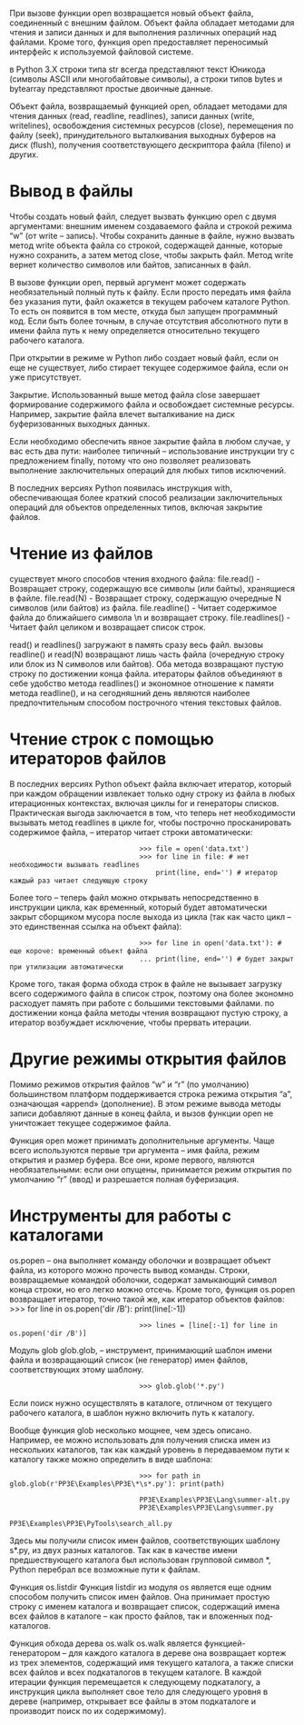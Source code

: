 При вызове функции open возвращается новый объект файла, соединенный с внешним файлом. Объект файла обладает методами для чтения и записи данных и для выполнения различных операций над файлами. Кроме того, функция open предоставляет переносимый интерфейс к используемой файловой системе.

в Python 3.X строки типа str всегда представляют текст Юникода (символы ASCII или многобайтовые символы), а строки типов bytes и bytearray представляют простые двоичные данные.

Объект файла, возвращаемый функцией open, обладает методами для чтения данных (read, геadline, readlines), записи данных (write, writelines), освобождения системных ресурсов (close), перемещения по файлу (seek), принудительного выталкивания выходных буферов на диск (flush), получения соответствующего дескриптора файла (fileno) и других.

# Вывод в файлы
Чтобы создать новый файл, следует вызвать функцию open с двумя аргументами: внешним именем создаваемого файла и строкой режима “w” (от write – запись). Чтобы сохранить данные в файле, нужно вызвать метод write объекта файла со строкой, содержащей данные, которые нужно сохранить, а затем метод close, чтобы закрыть файл. Метод write вернет количество символов или байтов, записанных в файл.

В вызове функции open, первый аргумент может содержать необязательный полный путь к файлу. Если просто передать имя файла без указания пути, файл окажется в текущем рабочем каталоге Python. To есть он появится в том месте, откуда был запущен программный код. Если быть более точным, в случае отсутствия абсолютного пути в имени файла путь к нему определяется относительно текущего рабочего каталога.

При открытии в режиме w Python либо создает новый файл, если он еще не существует, либо стирает текущее содержимое файла, если он уже присутствует.

Закрытие. Использованный выше метод файла close завершает формирование содержимого файла и освобождает системные
ресурсы. Например, закрытие файла влечет выталкивание на диск буферизованных выходных данных.

Если необходимо обеспечить явное закрытие файла в любом случае, у вас есть два пути: наиболее типичный – использование инструкции try с предложением finally, потому что оно позволяет реализовать выполнение заключительных операций для любых типов исключений.

В последних версиях Python появилась инструкция with, обеспечивающая более краткий способ реализации заключительных операций для объектов определенных типов, включая закрытие файлов.

# Чтение из файлов
существует много способов чтения входного файла:
    file.read() - Возвращает строку, содержащую все символы (или байты), хранящиеся в файле.
    file.read(N) - Возвращает строку, содержащую очередные N символов (или байтов) из файла.
    file.readline() - Читает содержимое файла до ближайшего символа \n и возвращает строку.
    file.readlines() - Читает файл целиком и возвращает список строк.

read() и readlines() загружают в память сразу весь файл.
вызовы readline() и read(N) возвращают лишь часть файла (очередную строку или блок из N символов или байтов). Оба метода возвращают пустую строку по достижении конца файла.
итераторы файлов объединяют в себе удобство метода readlines() и экономное отношение к памяти метода readline(),
и на сегодняшний день являются наиболее предпочтительным способом построчного чтения текстовых файлов.

# Чтение строк с помощью итераторов файлов
В последних версиях Python объект файла включает итератор, который при каждом обращении извлекает только одну строку из файла в любых итерационных контекстах, включая циклы for и генераторы списков. Практическая выгода заключается в том, что теперь нет необходимости вызывать метод readlines в цикле for, чтобы построчно просканировать содержимое файла, – итератор читает строки автоматически:

                                    >>> file = open('data.txt')
                                    >>> for line in file: # нет необходимости вызывать readlines
                                        print(line, end='') # итератор каждый раз читает следующую строку

Более того – теперь файл можно открывать непосредственно в инструкции цикла, как временный, который будет автоматически закрыт сборщиком мусора после выхода из цикла (так как часто цикл – это единственная ссылка на объект файла):

                                    >>> for line in open('data.txt'): # еще короче: временный объект файла
                                    ... print(line, end='') # будет закрыт при утилизации автоматически

Кроме того, такая форма обхода строк в файле не вызывает загрузку всего содержимого файла в список строк, поэтому она более экономно расходует память при работе с большими текстовыми файлами.
по достижении конца файла методы чтения возвращают пустую строку, а итератор возбуждает исключение, чтобы прервать итерации.

# Другие режимы открытия файлов
Помимо режимов открытия файлов “w” и “r” (по умолчанию) большинством платформ поддерживается строка режима открытия “а”, означающая «append» (дополнение). В этом режиме вывода методы записи добавляют данные в конец файла, и вызов функции open не уничтожает текущее содержимое файла.

Функция open может принимать дополнительные аргументы. Чаще всего используются первые три аргумента – имя файла, режим открытия и размер буфера. Все они, кроме первого, являются необязательными: если они опущены, принимается режим открытия по умолчанию “r” (ввод) и разрешается полная буферизация.

# Инструменты для работы с каталогами
os.popen – она выполняет команду оболочки и возвращает объект файла, из которого можно прочесть вывод команды.
Строки, возвращаемые командой оболочки, содержат замыкающий символ конца строки, но его легко можно отсечь. Кроме того, функция os.popen возвращает итератор, точно такой же, как итератор объектов файлов:
                                    >>> for line in os.popen('dir /B'):
                                            print(line[:-1])

                                    >>> lines = [line[:-1] for line in os.popen('dir /B')]

Модуль glob
glob.glob, – инструмент, принимающий шаблон имени файла и возвращающий список (не генератор) имен файлов,
соответствующих этому шаблону.

                                    >>> glob.glob('*.py')

Если поиск нужно осуществлять в каталоге, отличном от текущего рабочего каталога, в шаблон нужно включить путь к каталогу.

Вообще функция glob несколько мощнее, чем здесь описано. Например, ее можно использовать для получения списка имен из нескольких каталогов, так как каждый уровень в передаваемом пути к каталогу также можно определить в виде шаблона:

                                    >>> for path in glob.glob(r'PP3E\Examples\PP3E\*\s*.py'): print(path)

                                    PP3E\Examples\PP3E\Lang\summer-alt.py
                                    PP3E\Examples\PP3E\Lang\summer.py
                                    PP3E\Examples\PP3E\PyTools\search_all.py

Здесь мы получили список имен файлов, соответствующих шаблону s*.py, из двух разных каталогов. Так как в качестве имени предшествующего каталога был использован групповой символ *, Python перебрал все возможные пути к файлам.

Функция os.listdir
Функция listdir из модуля os является еще одним способом получить список имен файлов. Она принимает простую строку с именем каталога и возвращает список, содержащий имена всех файлов в каталоге – как просто файлов, так и вложенных под-
каталогов.

Функция обхода дерева os.walk
os.walk является функцией-генератором – для каждого каталога в дереве она возвращает кортеж из трех элементов,
содержащий имя текущего каталога, а также списки всех файлов и всех подкаталогов в текущем каталоге. В каждой итерации функция перемещается к следующему подкаталогу, а инструкция цикла выполняет свое тело для следующего уровня в дереве (например, открывает все файлы в этом подкаталоге и производит поиск по их содержимому).

